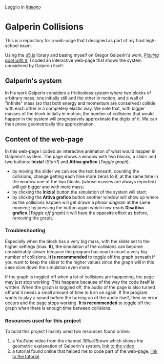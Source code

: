 Leggilo in [*Italiano*](https://github.com/Manuel-Methasani/Pi-Collisions/blob/main/README.md)

# Galperin Collisions

This is a repository for a web-page that I designed as part of my final high-school exam.

Using the [p5.js](https://p5js.org/) library and basing myself on Gregor Galperin's work, [*Playing pool with π*](https://www.maths.tcd.ie/~lebed/Galperin.%20Playing%20pool%20with%20pi.pdf), I coded an interactive web-page that shows the system considered by Galperin itself.

## Galperin's system

In his work Galperin considers a frictionless system where two blocks of arbitrary mass, one initially still and the other in motion, and a wall of "infinite" mass (so that both energy and momentum are conserved) collide with each other in a completely elastic way. We note that, with bigger masses of the block initially in motion, the number of collisions that would happen in the system will progressively approximate the digits of π.
We can then prove geometrically this approximation.

## Content of the web-page

In this web-page I coded an interactive animation of what would happen in Galperin's system.
The page shows a window with two blocks, a *slider* and two buttons: **Inizia!** (*Start!*) and **Attiva grafico** (*Toggle graph*).

+ by moving the slider we can see the text beneath, counting the collisions, change getting each time more zeros to it, at the same time in the window one of the two blocks (whose masses are always reported) will get bigger and with more mass;
+ by clicking the **Inizia!** button the simulation of the system will start;
+ by clicking the **Attiva grafico** button another window will show up where as the collisions happen will get drawn a *phase diagram* at the same moment; by pressing the button again which now reads **Disattiva grafico** (*Toggle off graph*) it will have the opposite effect as before, removing the graph.

### Troubleshooting

Especially when the block has a very big mass, with the slider set to the higher settings (max. **8**), the simulation of the collisions can become considerably slower because the program has now to count a very big number of collisions.
**It is recommended** to toggle off the graph beneath if you want to keep the slider to the higher values since the graph will in this case slow down the simulation even more.

If the graph is toggled off when a lot of collisions are happening, the page may just stop working. This happens because of the way the code itself is written. When the graph is toggled off, the audio of the page is also turned off and it needs a small amount of time to turn on again. If the program wants to play a sound before the turning on of the audio itself, then an error occurs and the page stops working.
**It is recommended** to toggle off the graph when there is enough time between collisions.

### Resources used for this project

To build this project I mainly used two resources found online:

1. a YouTube video from the channel *3Blue1Brown* which shows the geometric explanation of Galperin's system, [link to the video](https://www.youtube.com/watch?v=jsYwFizhncE);
2. a tutorial found online that helped me to code part of the web-page, [link to the tutorial](https://thecodingtrain.com/CodingChallenges/139-pi-collisions.html).
